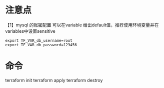 # 注意点
【1】mysql 的账密配置
可以在variable 给出default值，推荐使用环境变量并在variables中设置sensitive
```
export TF_VAR_db_username=root
export TF_VAR_db_password=123456
```
# 命令
terraform init
terraform apply
terraform destroy
